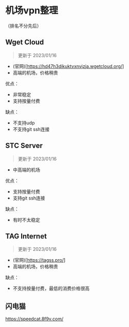 # 机场vpn整理
（排名不分先后）

## Wget Cloud

> 更新于 2023/01/16

* (官网)[https://hd47h3dikuktvxnvjzja.wgetcloud.org/]
* 高端的机场，价格稍贵
  
优点：
* 非常稳定
* 支持按量付费

缺点：
* 不支持udp
* 不支持git ssh连接

## STC Server

> 更新于 2023/01/16

* 中高端的机场

优点：
* 支持按量付费
* 支持git ssh连接

缺点：
* 有时不太稳定


## TAG Internet

> 更新于 2023/01/16

* (官网)[https://tagss.pro/]
* 高端的机场，价格稍贵

缺点：
* 不支持按量付费，最低的消费价格很高


## 闪电猫

https://speedcat.8f9v.com/
